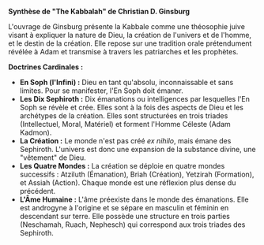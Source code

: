 **Synthèse de "The Kabbalah" de Christian D. Ginsburg**

L'ouvrage de Ginsburg présente la Kabbale comme une théosophie juive visant à expliquer la nature de Dieu, la création de l'univers et de l'homme, et le destin de la création. Elle repose sur une tradition orale prétendument révélée à Adam et transmise à travers les patriarches et les prophètes.

**Doctrines Cardinales :**

*   **En Soph (l'Infini) :** Dieu en tant qu'absolu, inconnaissable et sans limites. Pour se manifester, l'En Soph doit émaner.
*   **Les Dix Sephiroth :** Dix émanations ou intelligences par lesquelles l'En Soph se révèle et crée. Elles sont à la fois des aspects de Dieu et les archétypes de la création. Elles sont structurées en trois triades (Intellectuel, Moral, Matériel) et forment l'Homme Céleste (Adam Kadmon).
*   **La Création :** Le monde n'est pas créé *ex nihilo*, mais émane des Sephiroth. L'univers est donc une expansion de la substance divine, une "vêtement" de Dieu.
*   **Les Quatre Mondes :** La création se déploie en quatre mondes successifs : Atziluth (Émanation), Briah (Création), Yetzirah (Formation), et Assiah (Action). Chaque monde est une réflexion plus dense du précédent.
*   **L'Âme Humaine :** L'âme préexiste dans le monde des émanations. Elle est androgyne à l'origine et se sépare en masculin et féminin en descendant sur terre. Elle possède une structure en trois parties (Neschamah, Ruach, Nephesch) qui correspond aux trois triades des Sephiroth.